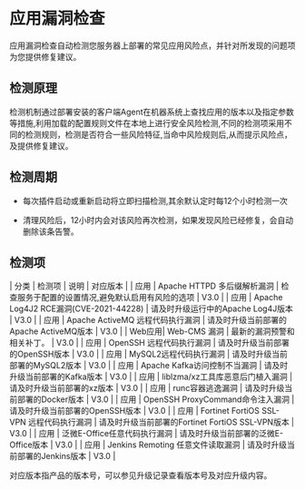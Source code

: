 

# 应用漏洞检查

应用漏洞检查自动检测您服务器上部署的常见应用风险点，并针对所发现的问题项为您提供修复建议。

## 检测原理

检测机制通过部署安装的客户端Agent在机器系统上查找应用的版本以及指定参数等措施,利用加载的配置规则文件在本地上进行安全风险检测,不同的检测项采用不同的检测规则，检测是否符合一些风险特征,当命中风险规则后,从而提示风险点，及提供修复建议。

## 检测周期

- 每次插件启动或重新启动将立即扫描检测,其余默认定时每12个小时检测一次

- 清理风险后，12小时内会对该风险再次检测，如果发现风险已经修复，会自动删除该条告警。

## 检测项

| 分类  | 检测项            | 说明                               | 对应版本 |
| 应用   |	Apache HTTPD 多后缀解析漏洞 |   检查服务于配置的设置情况,避免默认启用有风险的选项 | V3.0 |
| 应用   |	Apache Log4J2 RCE漏洞(CVE-2021-44228) |   请及时升级运行中的Apache Log4J版本 | V3.0 |
| 应用   |	Apache ActiveMQ 远程代码执行漏洞 |   请及时升级当前部署的Apache ActiveMQ版本 | V3.0 |
| Web应用|  Web-CMS 漏洞     | 最新的漏洞预警和相关补丁。                    | V3.0 |
| 应用   |	OpenSSH 远程代码执行漏洞 |   请及时升级当前部署的OpenSSH版本 | V3.0 |
| 应用   |	MySQL2远程代码执行漏洞 |   请及时升级当前部署的MySQL2版本 | V3.0 |
| 应用   |	Apache Kafka访问控制不当漏洞 |   请及时升级当前部署的Kafka版本 | V3.0 |
| 应用   |	liblzma/xz工具库恶意后门植入漏洞 |   请及时升级当前部署的xz版本 | V3.0 |
| 应用   |	runc容器逃逸漏洞 |   请及时升级当前部署的Docker版本 | V3.0 |
| 应用   |	OpenSSH ProxyCommand命令注入漏洞 |   请及时升级当前部署的OpenSSH版本 | V3.0 |
| 应用   |	Fortinet FortiOS SSL-VPN 远程代码执行漏洞 |   请及时升级当前部署的Fortinet FortiOS SSL-VPN版本 | V3.0 |
| 应用   |	泛微E-Office任意代码执行漏洞 |   请及时升级当前部署的泛微E-Office版本 | V3.0 |
| 应用   |	Jenkins Remoting 任意文件读取漏洞 |   请及时升级当前部署的Jenkins版本 | V3.0 |

<wrap em>对应版本指产品的版本号，可以参见升级记录查看版本号及对应升级内容。</wrap>
